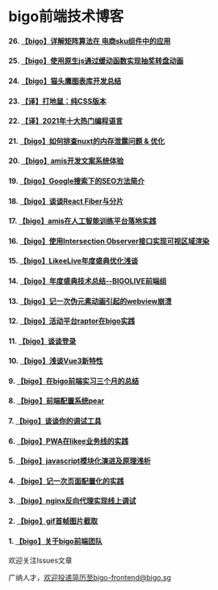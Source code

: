 # bigo前端技术博客

#### 26. [【bigo】详解矩阵算法在 电商sku组件中的应用](https://github.com/bigo-frontend/blog/issues/29)
#### 25. [【bigo】使用原生js通过缓动函数实现抽奖转盘动画](https://github.com/bigo-frontend/blog/issues/26)
#### 24. [【bigo】猫头鹰图表库开发总结](https://github.com/bigo-frontend/blog/issues/25)
#### 23. [【译】打地鼠：纯CSS版本](https://github.com/bigo-frontend/blog/issues/23)
#### 22. [【译】2021年十大热门编程语言](https://github.com/bigo-frontend/blog/issues/22)
#### 21. [【bigo】如何排查nuxt的内存泄露问题 & 优化](https://github.com/bigo-frontend/blog/issues/21)
#### 20. [【bigo】amis开发文案系统体验](https://github.com/bigo-frontend/blog/issues/20)
#### 19. [【bigo】Google搜索下的SEO方法简介](https://github.com/bigo-frontend/blog/issues/19)
#### 18. [【bigo】谈谈React Fiber与分片](https://github.com/bigo-frontend/blog/issues/18)
#### 17. [【bigo】amis在人工智能训练平台落地实践](https://github.com/bigo-frontend/blog/issues/17)
#### 16. [【bigo】使用Intersection Observer接口实现可视区域渲染](https://github.com/bigo-frontend/blog/issues/16)
#### 15. [【bigo】LikeeLive年度盛典优化浅谈](https://github.com/bigo-frontend/blog/issues/15)
#### 14. [【bigo】年度盛典技术总结--BIGOLIVE前端组](https://github.com/bigo-frontend/blog/issues/14)
#### 13. [【bigo】记一次伪元素动画引起的webview崩溃](https://github.com/bigo-frontend/blog/issues/13)
#### 12. [【bigo】活动平台raptor在bigo实践](https://github.com/bigo-frontend/blog/issues/12)
#### 11. [【bigo】谈谈登录](https://github.com/bigo-frontend/blog/issues/11)
#### 10. [【bigo】浅谈Vue3新特性](https://github.com/bigo-frontend/blog/issues/10)
#### 9. [【bigo】在bigo前端实习三个月的总结](https://github.com/bigo-frontend/blog/issues/9)
#### 8. [【bigo】前端配置系统pear](https://github.com/bigo-frontend/blog/issues/8)
#### 7. [【bigo】谈谈你的调试工具](https://github.com/bigo-frontend/blog/issues/7)
#### 6. [【bigo】PWA在likee业务线的实践](https://github.com/bigo-frontend/blog/issues/6)
#### 5. [【bigo】javascript模块化演进及原理浅析](https://github.com/bigo-frontend/blog/issues/5)
#### 4. [【bigo】记一次页面配置化的实践](https://github.com/bigo-frontend/blog/issues/4)
#### 3. [【bigo】nginx反向代理实现线上调试](https://github.com/bigo-frontend/blog/issues/3)
#### 2. [【bigo】gif首帧图片截取](https://github.com/bigo-frontend/blog/issues/2)
#### 1. [【bigo】关于bigo前端团队](https://github.com/bigo-frontend/blog/issues/1)


欢迎关注Issues文章

广纳人才，欢迎投递简历至bigo-frontend@bigo.sg
